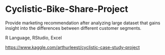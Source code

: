 # Cyclistic-Bike-Share-Project
Provide marketing recommendation after analyzing large dataset that gains insight into the differences between different customer segments.

R Language, RStudio, Excel

https://www.kaggle.com/arthurleest/cyclistic-case-study-project
